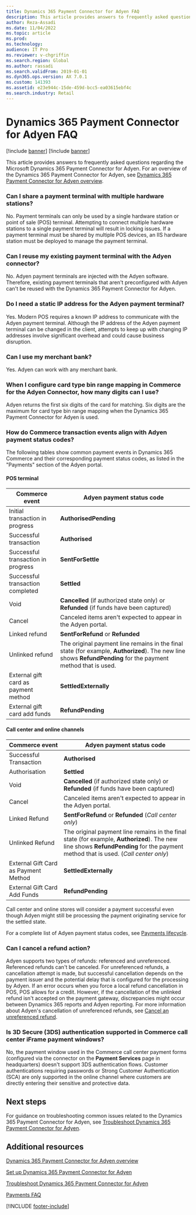 ```yaml
---
title: Dynamics 365 Payment Connector for Adyen FAQ
description: This article provides answers to frequently asked questions regarding the Microsoft Dynamics 365 Payment Connector for Adyen.
author: Reza-Assadi
ms.date: 11/04/2022
ms.topic: article
ms.prod: 
ms.technology: 
audience: IT Pro
ms.reviewer: v-chgriffin
ms.search.region: Global
ms.author: rassadi
ms.search.validFrom: 2019-01-01
ms.dyn365.ops.version: AX 7.0.1
ms.custom: 141393
ms.assetid: e23e944c-15de-459d-bcc5-ea03615ebf4c
ms.search.industry: Retail
---
```


# Dynamics 365 Payment Connector for Adyen FAQ

[!include [banner](../includes/banner.md)]
[!include [banner](../includes/preview-banner.md)]

This article provides answers to frequently asked questions regarding the Microsoft Dynamics 365 Payment Connector for Adyen. For an overview of the Dynamics 365 Payment Connector for Adyen, see [Dynamics 365 Payment Connector for Adyen overview](adyen-connector.md). 

### Can I share a payment terminal with multiple hardware stations?

No. Payment terminals can only be used by a single hardware station or point of sale (POS) terminal. Attempting to connect multiple hardware stations to a single payment terminal will result in locking issues. If a payment terminal must be shared by multiple POS devices, an IIS hardware station must be deployed to manage the payment terminal. 

### Can I reuse my existing payment terminal with the Adyen connector?

No. Adyen payment terminals are injected with the Adyen software. Therefore, existing payment terminals that aren't preconfigured with Adyen can't be reused with the Dynamics 365 Payment Connector for Adyen.

### Do I need a static IP address for the Adyen payment terminal?

Yes. Modern POS requires a known IP address to communicate with the Adyen payment terminal. Although the IP address of the Adyen payment terminal can be changed in the client, attempts to keep up with changing IP addresses involve significant overhead and could cause business disruption.

### Can I use my merchant bank?

Yes. Adyen can work with any merchant bank.

### When I configure card type bin range mapping in Commerce for the Adyen Connector, how many digits can I use?

Adyen returns the first six digits of the card for matching. Six digits are the maximum for card type bin range mapping when the Dynamics 365 Payment Connector for Adyen is used.

### How do Commerce transaction events align with Adyen payment status codes?

The following tables show common payment events in Dynamics 365 Commerce and their corresponding payment status codes, as listed in the "Payments" section of the Adyen portal.

#### POS terminal

| Commerce event | Adyen payment status code |
|---|---|
| Initial transaction in progress | **AuthorisedPending** |
| Successful transaction | **Authorised** |
| Successful transaction in progress | **SentForSettle** |
| Successful transaction completed | **Settled** |
| Void | **Cancelled** (if authorized state only) or **Refunded** (if funds have been captured) |
| Cancel | Canceled items aren't expected to appear in the Adyen portal. |
| Linked refund | **SentForRefund** or **Refunded** |
| Unlinked refund | The original payment line remains in the final state (for example, **Authorized**). The new line shows **RefundPending** for the payment method that is used. |
| External gift card as payment method | **SettledExternally** |
| External gift card add funds | **RefundPending** |

#### Call center and online channels

| Commerce event | Adyen payment status code |
|---|---|
| Successful Transaction | **Authorised** |
| Authorisation | **Settled** |
| Void | **Cancelled** (if authorized state only) or **Refunded** (if funds have been captured) |
| Cancel | Canceled items aren't expected to appear in the Adyen portal. |
| Linked Refund | **SentForRefund** or **Refunded** (*Call center only*) |
| Unlinked Refund | The original payment line remains in the final state (for example, **Authorized**). The new line shows **RefundPending** for the payment method that is used. (*Call center only*) |
| External Gift Card as Payment Method | **SettledExternally** |
| External Gift Card Add Funds | **RefundPending** |

Call center and online stores will consider a payment successful even though Adyen might still be processing the payment originating service for the settled state.

For a complete list of Adyen payment status codes, see [Payments lifecycle](https://docs.adyen.com/account/payments-lifecycle).

### Can I cancel a refund action?

Adyen supports two types of refunds: referenced and unreferenced. Referenced refunds can't be canceled. For unreferenced refunds, a cancellation attempt is made, but successful cancellation depends on the payment issuer and the potential delay that is configured for the processing by Adyen. If an error occurs when you force a local refund cancellation in POS, POS allows for a credit. However, if the cancellation of the unlinked refund isn't accepted on the payment gateway, discrepancies might occur between Dynamics 365 reports and Adyen reporting. For more information about Adyen's cancellation of unreferenced refunds, see [Cancel an unreferenced refund](https://docs.adyen.com/point-of-sale/refund-payment/cancel-unreferenced). 

### Is 3D Secure (3DS) authentication supported in Commerce call center iFrame payment windows?

No, the payment window used in the Commerce call center payment forms (configured via the connector on the **Payment Services** page in headquarters) doesn't support 3DS authentication flows. Customer authentications requiring passwords or Strong Customer Authentication (SCA) are only supported in the online channel where customers are directly entering their sensitive and protective data.

## Next steps

For guidance on troubleshooting common issues related to the Dynamics 365 Payment Connector for Adyen, see [Troubleshoot Dynamics 365 Payment Connector for Adyen](adyen-connector-troubleshoot.md). 

## Additional resources

[Dynamics 365 Payment Connector for Adyen overview](adyen-connector.md)

[Set up Dynamics 365 Payment Connector for Adyen](adyen-connector-setup.md)

[Troubleshoot Dynamics 365 Payment Connector for Adyen](adyen-connector-troubleshoot.md)

[Payments FAQ](/dynamics365/unified-operations/retail/dev-itpro/payments-retail)

[!INCLUDE [footer-include](../../includes/footer-banner.md)]
